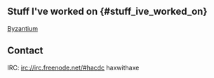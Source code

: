 ## Stuff I've worked on {#stuff_ive_worked_on}

[Byzantium](Byzantium)

## Contact

IRC: <irc://irc.freenode.net/#hacdc> haxwithaxe
